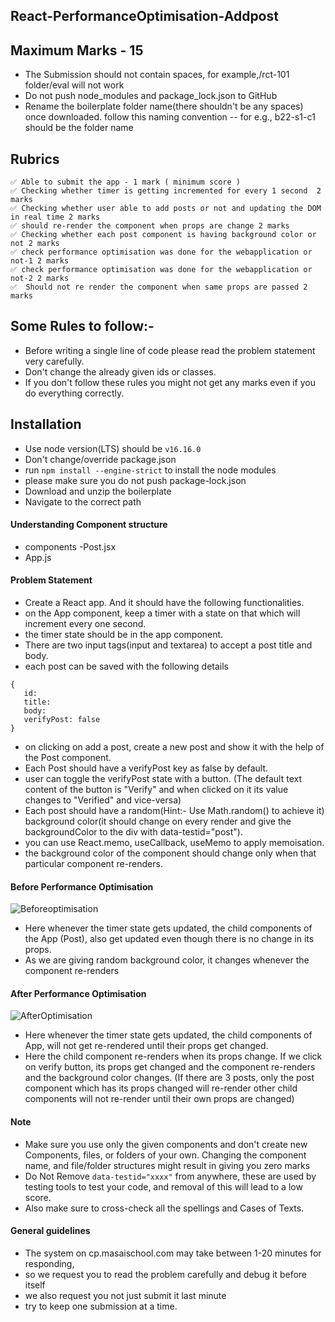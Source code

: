 ## React-PerformanceOptimisation-Addpost

## Maximum Marks - 15

- The Submission should not contain spaces, for example,/rct-101 folder/eval will not work
- Do not push node_modules and package_lock.json to GitHub
- Rename the boilerplate folder name(there shouldn't be any spaces) once downloaded.
  follow this naming convention <block>-<sprint>-<eval> for e.g., b22-s1-c1 should be the folder name

## Rubrics

```
✅ Able to submit the app - 1 mark ( minimum score )
✅ Checking whether timer is getting incremented for every 1 second  2 marks
✅ Checking whether user able to add posts or not and updating the DOM in real time 2 marks
✅ should re-render the component when props are change 2 marks
✅ Checking whether each post component is having background color or not 2 marks
✅ check performance optimisation was done for the webapplication or not-1 2 marks
✅ check performance optimisation was done for the webapplication or not-2 2 marks
✅  Should not re render the component when same props are passed 2 marks
```

## Some Rules to follow:-

- Before writing a single line of code please read the problem statement very carefully.
- Don't change the already given ids or classes.
- If you don't follow these rules you might not get any marks even if you do everything correctly.

## Installation

- Use node version(LTS) should be `v16.16.0`
- Don't change/override package.json
- run `npm install --engine-strict` to install the node modules
- please make sure you do not push package-lock.json
- Download and unzip the boilerplate
- Navigate to the correct path

#### Understanding Component structure

- components
  -Post.jsx
- App.js

#### Problem Statement

- Create a React app. And it should have the following functionalities.
- on the App component, keep a timer with a state on that which will increment every one second.
- the timer state should be in the app component.
- There are two input tags(input and textarea) to accept a post title and body.
- each post can be saved with the following details

```
{
   id:
   title:
   body:
   verifyPost: false
}
```

- on clicking on add a post, create a new post and show it with the help of the Post component.
- Each Post should have a verifyPost key as false by default.
- user can toggle the verifyPost state with a button. (The default text content of the button is "Verify" and when clicked on it its value changes to "Verified" and vice-versa)
- Each post should have a random(Hint:- Use Math.random() to achieve it) background color(it should change on every render and give the backgroundColor to the div with data-testid="post").
- you can use React.memo, useCallback, useMemo to apply memoisation.
- the background color of the component should change only when that particular component re-renders.

#### Before Performance Optimisation
![Beforeoptimisation](https://user-images.githubusercontent.com/74458714/225591109-6e16e823-e5ca-4da3-ad22-025bb5073629.gif)



- Here whenever the timer state gets updated, the child components of the App (Post), also get updated even though there is no change in its props.
- As we are giving random background color, it changes whenever the component re-renders

#### After Performance Optimisation

![AfterOptimisation](https://user-images.githubusercontent.com/74458714/225591145-bd9ca3ef-8ff7-44e6-8418-779fa0d1073c.gif)


- Here whenever the timer state gets updated, the child components of App, will not get re-rendered until their props get changed.
- Here the child component re-renders when its props change. If we click on verify button, its props get changed and the component re-renders and the background color changes. (If there are 3 posts, only the post component which has its props changed will re-render other child components will not re-render until their own props are changed)

#### **Note**

- Make sure you use only the given components and don't create new Components, files, or folders of your own. Changing the component name, and file/folder structures might result in giving you zero marks
- Do Not Remove `data-testid="xxxx"` from anywhere, these are used by testing tools to test your code, and removal of this will lead to a low score.
- Also make sure to cross-check all the spellings and Cases of Texts.

#### General guidelines

- The system on cp.masaischool.com may take between 1-20 minutes for responding,
- so we request you to read the problem carefully and debug it before itself
- we also request you not just submit it last minute
- try to keep one submission at a time.
